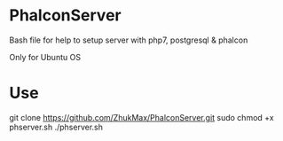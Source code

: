 # PhalconServer
Bash file for help to setup server with php7, postgresql &amp; phalcon

Only for Ubuntu OS

# Use
git clone https://github.com/ZhukMax/PhalconServer.git
sudo chmod +x phserver.sh
./phserver.sh
